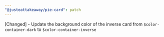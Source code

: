```yaml
---
"@justeattakeaway/pie-card": patch
---
```


[Changed] - Update the background color of the inverse card from `$color-container-dark` to `$color-container-inverse`
